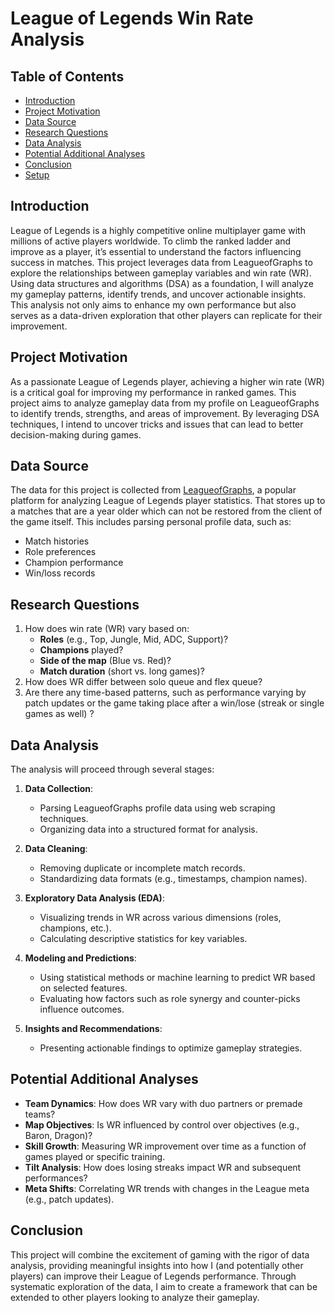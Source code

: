 # League of Legends Win Rate Analysis

## Table of Contents
- [Introduction](#introduction)
- [Project Motivation](#project-motivation)
- [Data Source](#data-source)
- [Research Questions](#research-questions)
- [Data Analysis](#data-analysis)
- [Potential Additional Analyses](#potential-additional-analyses)
- [Conclusion](#conclusion)
- [Setup](#setup)

## Introduction
League of Legends is a highly competitive online multiplayer game with millions of active players worldwide. To climb the ranked ladder and improve as a player, it’s essential to understand the factors influencing success in matches. This project leverages data from LeagueofGraphs to explore the relationships between gameplay variables and win rate (WR).  
Using data structures and algorithms (DSA) as a foundation, I will analyze my gameplay patterns, identify trends, and uncover actionable insights. This analysis not only aims to enhance my own performance but also serves as a data-driven exploration that other players can replicate for their improvement.

## Project Motivation
As a passionate League of Legends player, achieving a higher win rate (WR) is a critical goal for improving my performance in ranked games. This project aims to analyze gameplay data from my profile on LeagueofGraphs to identify trends, strengths, and areas of improvement. By leveraging DSA techniques, I intend to uncover tricks and issues that can lead to better decision-making during games.

## Data Source
The data for this project is collected from [LeagueofGraphs](https://www.leagueofgraphs.com), a popular platform for analyzing League of Legends player statistics. That stores up to a matches that are a year older which can not be restored from the client of the game itself. This includes parsing personal profile data, such as:
- Match histories
- Role preferences
- Champion performance
- Win/loss records

## Research Questions
1. How does win rate (WR) vary based on:
   - **Roles** (e.g., Top, Jungle, Mid, ADC, Support)?
   - **Champions** played?
   - **Side of the map** (Blue vs. Red)?
   - **Match duration** (short vs. long games)?
3. How does WR differ between solo queue and flex queue?
4. Are there any time-based patterns, such as performance varying by patch updates or the game taking place after a win/lose (streak or single games as well) ?

## Data Analysis
The analysis will proceed through several stages:
1. **Data Collection**:
   - Parsing LeagueofGraphs profile data using web scraping techniques.
   - Organizing data into a structured format for analysis.

2. **Data Cleaning**:
   - Removing duplicate or incomplete match records.
   - Standardizing data formats (e.g., timestamps, champion names).

3. **Exploratory Data Analysis (EDA)**:
   - Visualizing trends in WR across various dimensions (roles, champions, etc.).
   - Calculating descriptive statistics for key variables.

4. **Modeling and Predictions**:
   - Using statistical methods or machine learning to predict WR based on selected features.
   - Evaluating how factors such as role synergy and counter-picks influence outcomes.

5. **Insights and Recommendations**:
   - Presenting actionable findings to optimize gameplay strategies.

## Potential Additional Analyses
- **Team Dynamics**: How does WR vary with duo partners or premade teams?
- **Map Objectives**: Is WR influenced by control over objectives (e.g., Baron, Dragon)?
- **Skill Growth**: Measuring WR improvement over time as a function of games played or specific training.
- **Tilt Analysis**: How does losing streaks impact WR and subsequent performances?
- **Meta Shifts**: Correlating WR trends with changes in the League meta (e.g., patch updates).

## Conclusion
This project will combine the excitement of gaming with the rigor of data analysis, providing meaningful insights into how I (and potentially other players) can improve their League of Legends performance. Through systematic exploration of the data, I aim to create a framework that can be extended to other players looking to analyze their gameplay.

